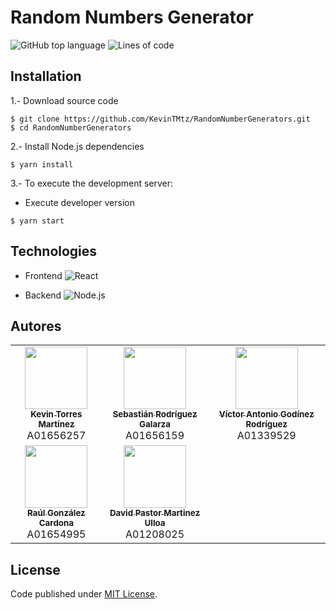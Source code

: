 # Random Numbers Generator

![GitHub top language](https://img.shields.io/github/languages/top/KevinTMtz/RandomNumberGenerators)
![Lines of code](https://tokei.rs/b1/github/KevinTMtz/RandomNumberGenerators?category=code)

## Installation

1.- Download source code

```
$ git clone https://github.com/KevinTMtz/RandomNumberGenerators.git
$ cd RandomNumberGenerators
```

2.- Install Node.js dependencies

```
$ yarn install
```

3.- To execute the development server:

- Execute developer version

```
$ yarn start
```

## Technologies

- Frontend
  ![React](https://img.shields.io/badge/-React-black?style=flat-square&logo=react)

- Backend
  ![Node.js](https://img.shields.io/badge/-Node.js-black?style=flat-square&logo=nodedotjs)

## Autores

<table>
  <tr>
    <td align="center"><a href="https://github.com/KevinTMtz"><img src="https://avatars.githubusercontent.com/u/44516784" width="100px;" alt=""/><br /><sub><b>Kevin Torres Martínez</b></sub></a><br />A01656257</td>
    <td align="center"><a href="https://github.com/SebasRod23"><img src="https://avatars.githubusercontent.com/u/42384931" width="100px;" alt=""/><br /><sub><b>Sebastián Rodríguez Galarza</b></sub></a><br />A01656159</td>
    <td align="center"><a href="https://github.com/SebasRod23"><img src="https://avatars.githubusercontent.com/u/15371718?v=4" width="100px;" alt=""/><br /><sub><b>Víctor Antonio Godínez Rodríguez</b></sub></a><br />A01339529</td>
  </tr>
  <tr>
    <td align="center"><a href="https://github.com/Raul5412"><img src="https://avatars.githubusercontent.com/u/44035290?v=4" width="100px;" alt=""/><br /><sub><b>Raúl González Cardona</b></sub></a><br />A01654995</td>
    <td align="center"><a href="https://github.com/davidpmu97"><img src="https://avatars.githubusercontent.com/u/22080116?v=4" width="100px;" alt=""/><br /><sub><b>David Pastor Martinez Ulloa</b></sub></a><br />A01208025</td>
  </tr>
</table>

## License

Code published under [MIT License](https://github.com/kevintmtz/MedCLIP/blob/main/LICENSE).
